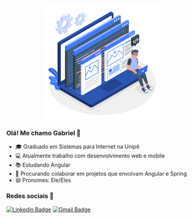 <p align="center">
   <img width="300px" src="https://github.com/GabrielMLV/GabrielMLV/blob/master/developer.gif" alt="Imagem developer" />
</p> 
    

### Olá! Me chamo Gabriel 👋

- 🎓 Graduado em Sistemas para Internet na Unipê
- 💻 Atualmente trabalho com desenvolvimento web e mobile
- 📚 Estudando Angular
- 👯 Procurando colaborar em projetos que envolvam Angular e Spring
- 😄 Pronomes: Ele/Eles

### Redes sociais 📱
[![Linkedin Badge](https://img.shields.io/badge/-GabrielMatheus-blue?style=flat-square&logo=Linkedin&logoColor=white&link=https://www.linkedin.com/in/gabriel-matheus-a54907144/)](https://www.linkedin.com/in/gabriel-matheus-a54907144/)
[![Gmail Badge](https://img.shields.io/badge/-gabriellopesveras@gmail.com-c14438?style=flat-square&logo=Gmail&logoColor=white&link=mailto:gabriellopesveras@gmail.com)](gabriellopesveras@gmail.com)
